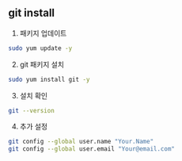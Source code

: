 ## git install
1. 패키지 업데이트
```bash
sudo yum update -y
```
2. git 패키지 설치
```bash
sudo yum install git -y
```
3. 설치 확인
```bash
git --version
```
4. 추가 설정
```bash
git config --global user.name "Your.Name"
git config --global user.email "Your@email.com"
```